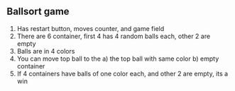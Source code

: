 ## Ballsort game

1. Has restart button, moves counter, and game field
2. There are 6 container, first 4 has 4 random balls each, other 2 are empty
3. Balls are in 4 colors
4. You can move top ball to the a) the top ball with same color b) empty container
5. If 4 containers have balls of one color each, and other 2 are empty, its a win
